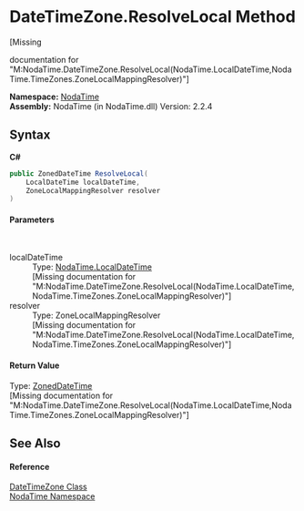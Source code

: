 # DateTimeZone.ResolveLocal Method 
 

\[Missing <summary> documentation for "M:NodaTime.DateTimeZone.ResolveLocal(NodaTime.LocalDateTime,NodaTime.TimeZones.ZoneLocalMappingResolver)"\]

**Namespace:**&nbsp;<a href="N_NodaTime">NodaTime</a><br />**Assembly:**&nbsp;NodaTime (in NodaTime.dll) Version: 2.2.4

## Syntax

**C#**<br />
``` C#
public ZonedDateTime ResolveLocal(
	LocalDateTime localDateTime,
	ZoneLocalMappingResolver resolver
)
```


#### Parameters
&nbsp;<dl><dt>localDateTime</dt><dd>Type: <a href="T_NodaTime_LocalDateTime">NodaTime.LocalDateTime</a><br />\[Missing <param name="localDateTime"/> documentation for "M:NodaTime.DateTimeZone.ResolveLocal(NodaTime.LocalDateTime,NodaTime.TimeZones.ZoneLocalMappingResolver)"\]</dd><dt>resolver</dt><dd>Type: ZoneLocalMappingResolver<br />\[Missing <param name="resolver"/> documentation for "M:NodaTime.DateTimeZone.ResolveLocal(NodaTime.LocalDateTime,NodaTime.TimeZones.ZoneLocalMappingResolver)"\]</dd></dl>

#### Return Value
Type: <a href="T_NodaTime_ZonedDateTime">ZonedDateTime</a><br />\[Missing <returns> documentation for "M:NodaTime.DateTimeZone.ResolveLocal(NodaTime.LocalDateTime,NodaTime.TimeZones.ZoneLocalMappingResolver)"\]

## See Also


#### Reference
<a href="T_NodaTime_DateTimeZone">DateTimeZone Class</a><br /><a href="N_NodaTime">NodaTime Namespace</a><br />